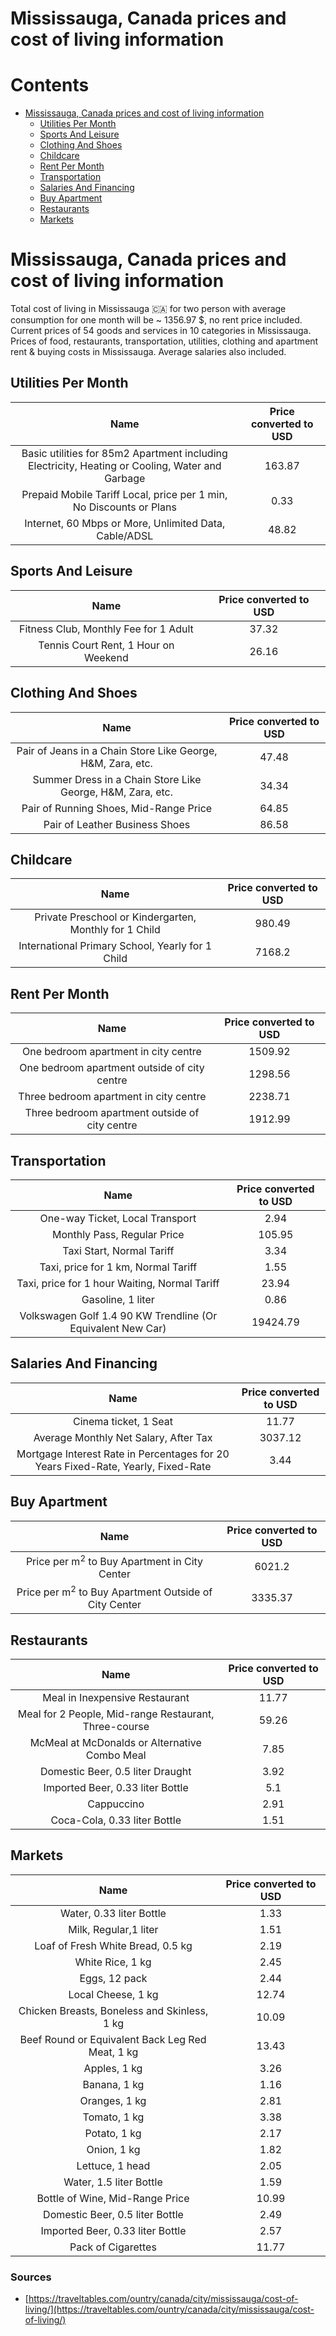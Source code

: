 
Mississauga, Canada prices and cost of living information
=========================================================

Contents
========

* [Mississauga, Canada prices and cost of living information](#mississauga-canada-prices-and-cost-of-living-information)
	* [Utilities Per Month](#utilities-per-month)
	* [Sports And Leisure](#sports-and-leisure)
	* [Clothing And Shoes](#clothing-and-shoes)
	* [Childcare](#childcare)
	* [Rent Per Month](#rent-per-month)
	* [Transportation](#transportation)
	* [Salaries And Financing](#salaries-and-financing)
	* [Buy Apartment](#buy-apartment)
	* [Restaurants](#restaurants)
	* [Markets](#markets)

# Mississauga, Canada prices and cost of living information


Total cost of living in Mississauga 🇨🇦 for two person with average consumption for one month will be ~ 1356.97 $, no 
rent price included. Current prices of 54 goods and services in 10 categories  in Mississauga. Prices of food, 
restaurants, transportation, utilities, clothing and apartment rent & buying costs in Mississauga. Average salaries also
 included.
## Utilities Per Month
  

|Name|Price converted to USD|
| :---: | :---: |
|Basic utilities for 85m2 Apartment including Electricity, Heating or Cooling, Water and Garbage|163.87|
|Prepaid Mobile Tariff Local, price per 1 min, No Discounts or Plans|0.33|
|Internet, 60 Mbps or More, Unlimited Data, Cable/ADSL|48.82|
  

## Sports And Leisure
  

|Name|Price converted to USD|
| :---: | :---: |
|Fitness Club, Monthly Fee for 1 Adult|37.32|
|Tennis Court Rent, 1 Hour on Weekend|26.16|
  

## Clothing And Shoes
  

|Name|Price converted to USD|
| :---: | :---: |
|Pair of Jeans in a Chain Store Like George, H&M, Zara, etc.|47.48|
|Summer Dress in a Chain Store Like George, H&M, Zara, etc.|34.34|
|Pair of Running Shoes, Mid-Range Price|64.85|
|Pair of Leather Business Shoes|86.58|
  

## Childcare
  

|Name|Price converted to USD|
| :---: | :---: |
|Private Preschool or Kindergarten, Monthly for 1 Child|980.49|
|International Primary School, Yearly for 1 Child|7168.2|
  

## Rent Per Month
  

|Name|Price converted to USD|
| :---: | :---: |
|One bedroom apartment in city centre|1509.92|
|One bedroom apartment outside of city centre|1298.56|
|Three bedroom apartment in city centre|2238.71|
|Three bedroom apartment outside of city centre|1912.99|
  

## Transportation
  

|Name|Price converted to USD|
| :---: | :---: |
|One-way Ticket, Local Transport|2.94|
|Monthly Pass, Regular Price|105.95|
|Taxi Start, Normal Tariff|3.34|
|Taxi, price for 1 km, Normal Tariff|1.55|
|Taxi, price for 1 hour Waiting, Normal Tariff|23.94|
|Gasoline, 1 liter|0.86|
|Volkswagen Golf 1.4 90 KW Trendline (Or Equivalent New Car)|19424.79|
  

## Salaries And Financing
  

|Name|Price converted to USD|
| :---: | :---: |
|Cinema ticket, 1 Seat|11.77|
|Average Monthly Net Salary, After Tax|3037.12|
|Mortgage Interest Rate in Percentages for 20 Years Fixed-Rate, Yearly, Fixed-Rate|3.44|
  

## Buy Apartment
  

|Name|Price converted to USD|
| :---: | :---: |
|Price per m<sup>2</sup> to Buy Apartment in City Center|6021.2|
|Price per m<sup>2</sup> to Buy Apartment Outside of City Center|3335.37|
  

## Restaurants
  

|Name|Price converted to USD|
| :---: | :---: |
|Meal in Inexpensive Restaurant|11.77|
|Meal for 2 People, Mid-range Restaurant, Three-course|59.26|
|McMeal at McDonalds or Alternative Combo Meal|7.85|
|Domestic Beer, 0.5 liter Draught|3.92|
|Imported Beer, 0.33 liter Bottle|5.1|
|Cappuccino|2.91|
|Coca-Cola, 0.33 liter Bottle|1.51|
  

## Markets
  

|Name|Price converted to USD|
| :---: | :---: |
|Water, 0.33 liter Bottle|1.33|
|Milk, Regular,1 liter|1.51|
|Loaf of Fresh White Bread, 0.5 kg|2.19|
|White Rice, 1 kg|2.45|
|Eggs, 12 pack|2.44|
|Local Cheese, 1 kg|12.74|
|Chicken Breasts, Boneless and Skinless, 1 kg|10.09|
|Beef Round or Equivalent Back Leg Red Meat, 1 kg |13.43|
|Apples, 1 kg|3.26|
|Banana, 1 kg|1.16|
|Oranges, 1 kg|2.81|
|Tomato, 1 kg|3.38|
|Potato, 1 kg|2.17|
|Onion, 1 kg|1.82|
|Lettuce, 1 head|2.05|
|Water, 1.5 liter Bottle|1.59|
|Bottle of Wine, Mid-Range Price|10.99|
|Domestic Beer, 0.5 liter Bottle|2.49|
|Imported Beer, 0.33 liter Bottle|2.57|
|Pack of Cigarettes|11.77|
  

### Sources

- [https://traveltables.com/ountry/canada/city/mississauga/cost-of-living/](https://traveltables.com/ountry/canada/city/mississauga/cost-of-living/)

